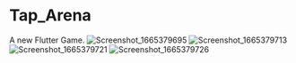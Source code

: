 # Tap_Arena

A new Flutter Game.
![Screenshot_1665379695](https://user-images.githubusercontent.com/84494381/194804885-2ace13c7-27c8-4301-949b-2cbbf69b9a56.png)
![Screenshot_1665379713](https://user-images.githubusercontent.com/84494381/194804898-c4ba9d85-2e90-49a0-a2b2-352fbd794574.png)
![Screenshot_1665379721](https://user-images.githubusercontent.com/84494381/194804903-394e28c4-a8dc-4ba0-be9d-e618739e50f3.png)
![Screenshot_1665379726](https://user-images.githubusercontent.com/84494381/194804909-1a3ca6cb-7fc1-42ed-b363-c5ee315b8847.png)
